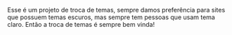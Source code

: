 Esse é um projeto de troca de temas, sempre damos preferência para sites que possuem temas escuros, mas sempre tem pessoas que usam tema claro. Então a troca de temas é sempre bem vinda!
